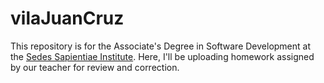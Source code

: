 # vilaJuanCruz

This repository is for the Associate's Degree in Software Development at the [Sedes Sapientiae Institute](https://sedessapientiae.edu.ar/). Here, I'll be uploading homework assigned by our teacher for review and correction.

